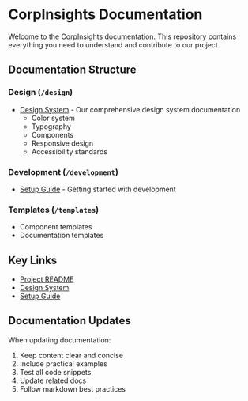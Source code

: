 # CorpInsights Documentation

Welcome to the CorpInsights documentation. This repository contains everything you need to understand and contribute to our project.

## Documentation Structure

### Design (`/design`)
- [Design System](./design/design-system.md) - Our comprehensive design system documentation
  - Color system
  - Typography
  - Components
  - Responsive design
  - Accessibility standards

### Development (`/development`)
- [Setup Guide](./development/setup.md) - Getting started with development

### Templates (`/templates`)
- Component templates
- Documentation templates

## Key Links

- [Project README](../README.md)
- [Design System](./design/design-system.md)
- [Setup Guide](./development/setup.md)

## Documentation Updates

When updating documentation:
1. Keep content clear and concise
2. Include practical examples
3. Test all code snippets
4. Update related docs
5. Follow markdown best practices